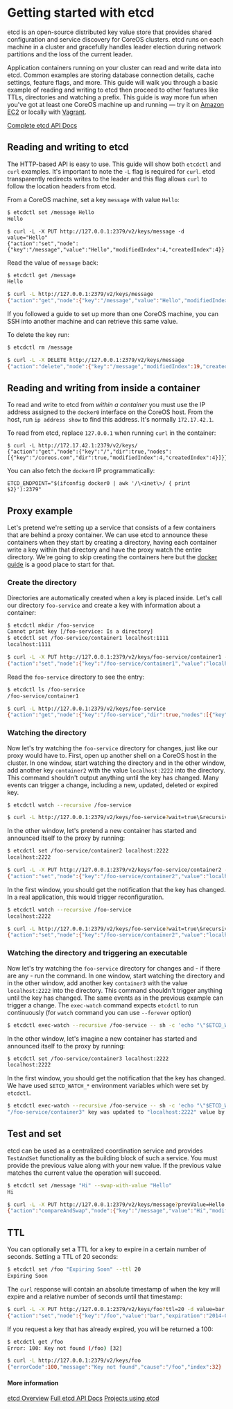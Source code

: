 # Getting started with etcd

etcd is an open-source distributed key value store that provides shared configuration and service discovery for CoreOS clusters. etcd runs on each machine in a cluster and gracefully handles leader election during network partitions and the loss of the current leader.

Application containers running on your cluster can read and write data into etcd. Common examples are storing database connection details, cache settings, feature flags, and more. This guide will walk you through a basic example of reading and writing to etcd then proceed to other features like TTLs, directories and watching a prefix. This guide is way more fun when you've got at least one CoreOS machine up and running &mdash; try it on [Amazon EC2](../os/booting-on-ec2.md) or locally with [Vagrant](../os/booting-on-vagrant.md).

<a class="btn btn-default" href="../latest/api.html">Complete etcd API Docs</a>

## Reading and writing to etcd

The HTTP-based API is easy to use. This guide will show both `etcdctl` and `curl` examples. It's important to note the `-L` flag is required for `curl`. etcd transparently redirects writes to the leader and this flag allows `curl` to follow the location headers from etcd.

From a CoreOS machine, set a key `message` with value `Hello`:

```sh
$ etcdctl set /message Hello
Hello
```

```
$ curl -L -X PUT http://127.0.0.1:2379/v2/keys/message -d value="Hello"
{"action":"set","node":{"key":"/message","value":"Hello","modifiedIndex":4,"createdIndex":4}}
```

Read the value of `message` back:

```sh
$ etcdctl get /message
Hello
```

```sh
$ curl -L http://127.0.0.1:2379/v2/keys/message
{"action":"get","node":{"key":"/message","value":"Hello","modifiedIndex":4,"createdIndex":4}}
```

If you followed a guide to set up more than one CoreOS machine, you can SSH into another machine and can retrieve this same value.

To delete the key run:

```sh
$ etcdctl rm /message

```

```sh
$ curl -L -X DELETE http://127.0.0.1:2379/v2/keys/message
{"action":"delete","node":{"key":"/message","modifiedIndex":19,"createdIndex":4}}
```

## Reading and writing from inside a container

To read and write to etcd from *within a container* you must use the IP address assigned to the `docker0` interface on the CoreOS host. From the host, run `ip address show` to find this address. It's normally `172.17.42.1`.

To read from etcd, replace `127.0.0.1` when running `curl` in the container:

```
$ curl -L http://172.17.42.1:2379/v2/keys/
{"action":"get","node":{"key":"/","dir":true,"nodes":[{"key":"/coreos.com","dir":true,"modifiedIndex":4,"createdIndex":4}]}}
```

You can also fetch the `docker0` IP programmatically:

```
ETCD_ENDPOINT="$(ifconfig docker0 | awk '/\<inet\>/ { print $2}'):2379"
```

## Proxy example

Let's pretend we're setting up a service that consists of a few containers that are behind a proxy container. We can use etcd to announce these containers when they start by creating a directory, having each container write a key within that directory and have the proxy watch the entire directory. We're going to skip creating the containers here but the [docker guide](../os/getting-started-with-docker.md) is a good place to start for that.

### Create the directory

Directories are automatically created when a key is placed inside. Let's call our directory `foo-service` and create a key with information about a container:

```sh
$ etcdctl mkdir /foo-service
Cannot print key [/foo-service: Is a directory]
$ etcdctl set /foo-service/container1 localhost:1111
localhost:1111
```

```sh
$ curl -L -X PUT http://127.0.0.1:2379/v2/keys/foo-service/container1 -d value="localhost:1111"
{"action":"set","node":{"key":"/foo-service/container1","value":"localhost:1111","modifiedIndex":17,"createdIndex":17}}
```

Read the `foo-service` directory to see the entry:

```sh
$ etcdctl ls /foo-service
/foo-service/container1
```

```sh
$ curl -L http://127.0.0.1:2379/v2/keys/foo-service
{"action":"get","node":{"key":"/foo-service","dir":true,"nodes":[{"key":"/foo-service/container1","value":"localhost:1111","modifiedIndex":17,"createdIndex":17}],"modifiedIndex":17,"createdIndex":17}}
```

### Watching the directory

Now let's try watching the `foo-service` directory for changes, just like our proxy would have to. First, open up another shell on a CoreOS host in the cluster. In one window, start watching the directory and in the other window, add another key `container2` with the value `localhost:2222` into the directory. This command shouldn't output anything until the key has changed. Many events can trigger a change, including a new, updated, deleted or expired key.

```sh
$ etcdctl watch --recursive /foo-service

```

```sh
$ curl -L http://127.0.0.1:2379/v2/keys/foo-service?wait=true\&recursive=true

```

In the other window, let's pretend a new container has started and announced itself to the proxy by running:

```sh
$ etcdctl set /foo-service/container2 localhost:2222
localhost:2222
```

```sh
$ curl -L -X PUT http://127.0.0.1:2379/v2/keys/foo-service/container2 -d value="localhost:2222"
{"action":"set","node":{"key":"/foo-service/container2","value":"localhost:2222","modifiedIndex":23,"createdIndex":23}}
```

In the first window, you should get the notification that the key has changed. In a real application, this would trigger reconfiguration.

```sh
$ etcdctl watch --recursive /foo-service
localhost:2222
```

```sh
$ curl -L http://127.0.0.1:2379/v2/keys/foo-service?wait=true\&recursive=true
{"action":"set","node":{"key":"/foo-service/container2","value":"localhost:2222","modifiedIndex":23,"createdIndex":23}}
```

### Watching the directory and triggering an executable

Now let's try watching the `foo-service` directory for changes and - if there are any - run the command. In one window, start watching the directory and in the other window, add another key `container3` with the value `localhost:2222` into the directory. This command shouldn't trigger anything until the key has changed. The same events as in the previous example can trigger a change. The `exec-watch` command expects `etcdctl` to run continuously (for `watch` command you can use `--forever` option)

```sh
$ etcdctl exec-watch --recursive /foo-service -- sh -c 'echo "\"$ETCD_WATCH_KEY\" key was updated to \"$ETCD_WATCH_VALUE\" value by \"$ETCD_WATCH_ACTION\" action"'

```

In the other window, let's imagine a new container has started and announced itself to the proxy by running:

```sh
$ etcdctl set /foo-service/container3 localhost:2222
localhost:2222
```

In the first window, you should get the notification that the key has changed. We have used `$ETCD_WATCH_*` environment variables which were set by `etcdctl`.

```sh
$ etcdctl exec-watch --recursive /foo-service -- sh -c 'echo "\"$ETCD_WATCH_KEY\" key was updated to \"$ETCD_WATCH_VALUE\" value by \"$ETCD_WATCH_ACTION\" action"'
"/foo-service/container3" key was updated to "localhost:2222" value by "set" action
```

## Test and set

etcd can be used as a centralized coordination service and provides `TestAndSet` functionality as the building block of such a service. You must provide the previous value along with your new value. If the previous value matches the current value the operation will succeed.

```sh
$ etcdctl set /message "Hi" --swap-with-value "Hello"
Hi
```

```sh
$ curl -L -X PUT http://127.0.0.1:2379/v2/keys/message?prevValue=Hello -d value=Hi
{"action":"compareAndSwap","node":{"key":"/message","value":"Hi","modifiedIndex":28,"createdIndex":27}}
```

## TTL

You can optionally set a TTL for a key to expire in a certain number of seconds. Setting a TTL of 20 seconds:

```sh
$ etcdctl set /foo "Expiring Soon" --ttl 20
Expiring Soon
```

The `curl` response will contain an absolute timestamp of when the key will expire and a relative number of seconds until that timestamp:

```sh
$ curl -L -X PUT http://127.0.0.1:2379/v2/keys/foo?ttl=20 -d value=bar
{"action":"set","node":{"key":"/foo","value":"bar","expiration":"2014-02-10T19:54:49.357382223Z","ttl":20,"modifiedIndex":31,"createdIndex":31}}
```

If you request a key that has already expired, you will be returned a 100:

```sh
$ etcdctl get /foo
Error: 100: Key not found (/foo) [32]
```

```sh
$ curl -L http://127.0.0.1:2379/v2/keys/foo
{"errorCode":100,"message":"Key not found","cause":"/foo","index":32}
```

#### More information
<a class="btn btn-default" href="https://coreos.com/etcd">etcd Overview</a>
<a class="btn btn-default" href="https://github.com/coreos/etcd">Full etcd API Docs</a>
<a class="btn btn-default" href="https://github.com/coreos/etcd/blob/master/Documentation/libraries-and-tools.md">Projects using etcd</a>
